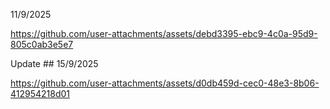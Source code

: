 
11/9/2025

https://github.com/user-attachments/assets/debd3395-ebc9-4c0a-95d9-805c0ab3e5e7 

Update ## 15/9/2025

https://github.com/user-attachments/assets/d0db459d-cec0-48e3-8b06-412954218d01

